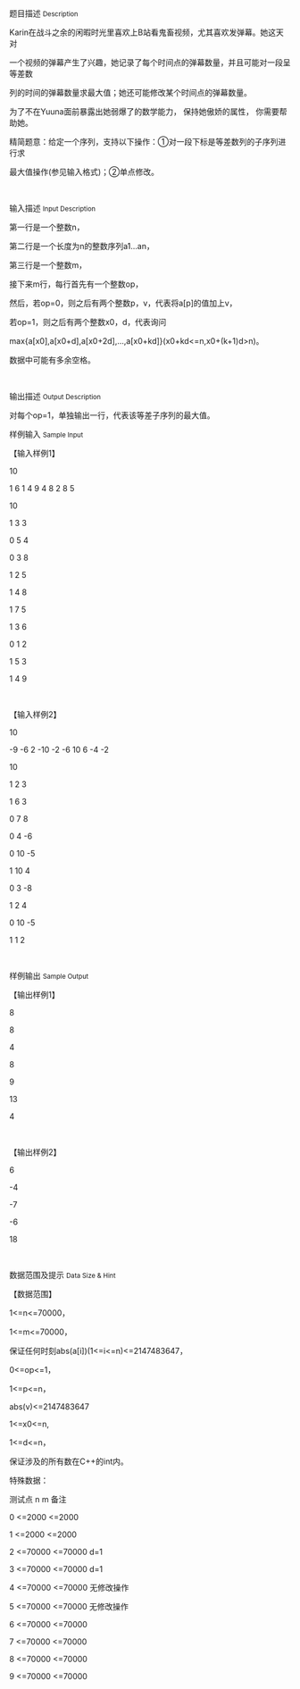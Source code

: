 <div class="panel panel-default">
<div class="area-title">
<span>
题目描述
<small>Description</small>
</span></div>
<div class="panel-body">

<p>Karin在战斗之余的闲暇时光里喜欢上B站看鬼畜视频，尤其喜欢发弹幕。她这天对</p><p>一个视频的弹幕产生了兴趣，她记录了每个时间点的弹幕数量，并且可能对一段呈等差数</p><p>列的时间的弹幕数量求最大值；她还可能修改某个时间点的弹幕数量。</p><p>为了不在Yuuna面前暴露出她弱爆了的数学能力， 保持她傲娇的属性， 你需要帮助她。</p><p>精简题意：给定一个序列，支持以下操作：①对一段下标是等差数列的子序列进行求</p><p>最大值操作(参见输入格式)；②单点修改。</p><p><br></p>

</div>
</div>

<div class="panel panel-default">
<div class="area-title">
<span>
输入描述
<small>Input Description</small>
</span></div>
<div class="panel-body">
<p>第一行是一个整数n，</p><p>第二行是一个长度为n的整数序列a1...an，</p><p>第三行是一个整数m，</p><p>接下来m行，每行首先有一个整数op，</p><p>然后，若op=0，则之后有两个整数p，v，代表将a[p]的值加上v，</p><p>若op=1，则之后有两个整数x0，d，代表询问</p><p>max{a[x0],a[x0+d],a[x0+2d],...,a[x0+kd]}(x0+kd&lt;=n,x0+(k+1)d&gt;n)。</p><p>数据中可能有多余空格。</p><p><br></p>

</div>
</div>
<div  class="panel panel-default">
<div class="area-title">
<span>
输出描述
<small>Output Description</small>
</span></div>
<div class="panel-body">

<p>对每个op=1，单独输出一行，代表该等差子序列的最大值。</p>

</div>
</div>


<div class="panel panel-default">
<div class="area-title">
<span>
样例输入
<small>Sample Input</small>
</span></div>
<div class="panel-body">
<p>【输入样例1】</p><p>10</p><p>1 6 1 4 9 4 8 2 8 5</p><p>10</p><p>1 3 3</p><p>0 5 4</p><p>0 3 8</p><p>1 2 5</p><p>1 4 8</p><p>1 7 5</p><p>1 3 6</p><p>0 1 2</p><p>1 5 3</p><p>1 4 9</p><p><br></p><p>【输入样例2】</p><p>10</p><p>-9 -6 2 -10 -2 -6 10 6 -4 -2</p><p>10</p><p>1 2 3</p><p>1 6 3</p><p>0 7 8</p><p>0 4 -6</p><p>0 10 -5</p><p>1 10 4</p><p>0 3 -8</p><p>1 2 4</p><p>0 10 -5</p><p>1 1 2</p><p><br></p>

</div>
</div>

<div class="panel panel-default">
<div class="area-title">
<span>
样例输出
<small>Sample Output</small>
</span></div>
<div class="panel-body">
<p>【输出样例1】</p><p>8</p><p>8</p><p>4</p><p>8</p><p>9</p><p>13</p><p>4</p><p><br></p><p>【输出样例2】</p><p>6</p><p>-4</p><p>-7</p><p>-6</p><p>18</p><p><br></p>

</div>
</div>

<div class="panel panel-default">
<div class="area-title">
<span>
数据范围及提示
<small>Data Size & Hint</small>
</span></div>
<div class="panel-body">
<p>【数据范围】</p><p>1&lt;=n&lt;=70000，</p><p>1&lt;=m&lt;=70000，</p><p>保证任何时刻abs(a[i])(1&lt;=i&lt;=n)&lt;=2147483647，</p><p>0&lt;=op&lt;=1，</p><p>1&lt;=p&lt;=n，</p><p>abs(v)&lt;=2147483647</p><p>1&lt;=x0&lt;=n,</p><p>1&lt;=d&lt;=n，</p><p>保证涉及的所有数在C++的int内。</p><p>特殊数据：</p><p>测试点 n m 备注</p><p>0 &lt;=2000 &lt;=2000</p><p>1 &lt;=2000 &lt;=2000</p><p>2 &lt;=70000 &lt;=70000 d=1</p><p>3 &lt;=70000 &lt;=70000 d=1</p><p>4 &lt;=70000 &lt;=70000 无修改操作</p><p>5 &lt;=70000 &lt;=70000 无修改操作</p><p>6 &lt;=70000 &lt;=70000</p><p>7 &lt;=70000 &lt;=70000</p><p>8 &lt;=70000 &lt;=70000</p><p>9 &lt;=70000 &lt;=70000</p><p><br></p>
</div>
</div>